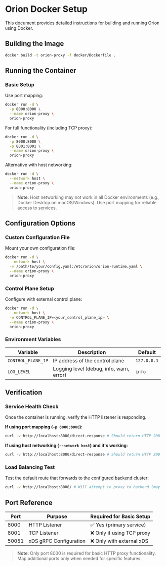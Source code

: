 # Orion Docker Setup

This document provides detailed instructions for building and running Orion using Docker.

## Building the Image

```bash
docker build -t orion-proxy -f docker/Dockerfile .
```

## Running the Container

### Basic Setup

Use port mapping:

```bash
docker run -d \
  -p 8000:8000 \
  --name orion-proxy \
  orion-proxy
```

For full functionality (including TCP proxy):

```bash
docker run -d \
  -p 8000:8000 \
  -p 8001:8001 \
  --name orion-proxy \
  orion-proxy
```

Alternative with host networking:

```bash
docker run -d \
  --network host \
  --name orion-proxy \
  orion-proxy
```

> **Note**: Host networking may not work in all Docker environments (e.g., Docker Desktop on macOS/Windows). Use port mapping for reliable access to services.

## Configuration Options

### Custom Configuration File

Mount your own configuration file:

```bash
docker run -d \
  --network host \
  -v /path/to/your/config.yaml:/etc/orion/orion-runtime.yaml \
  --name orion-proxy \
  orion-proxy
```

### Control Plane Setup

Configure with external control plane:

```bash
docker run -d \
  --network host \
  -e CONTROL_PLANE_IP=<your_control_plane_ip> \
  --name orion-proxy \
  orion-proxy
```

### Environment Variables

| Variable | Description | Default |
|----------|-------------|---------|
| `CONTROL_PLANE_IP` | IP address of the control plane | `127.0.0.1` |
| `LOG_LEVEL` | Logging level (debug, info, warn, error) | `info` |

## Verification

### Service Health Check
Once the container is running, verify the HTTP listener is responding.

**If using port mapping (`-p 8000:8000`):**
```bash
curl -v http://localhost:8000/direct-response # Should return HTTP 200 with "meow! 🐱"
```

**If using host networking (`--network host`) and it's working:**
```bash
curl -v http://localhost:8000/direct-response # Should return HTTP 200 with "meow! 🐱"
```

### Load Balancing Test
Test the default route that forwards to the configured backend cluster:

```bash
curl -v http://localhost:8000/ # Will attempt to proxy to backend (may timeout if backends aren't running)
```

## Port Reference

| Port  | Purpose                   | Required for Basic Setup |
|-------|---------------------------|---------------------------|
| 8000  | HTTP Listener             | ✅ Yes (primary service)   |
| 8001  | TCP Listener              | ❌ Only if using TCP proxy |
| 50051 | xDS gRPC Configuration    | ❌ Only with external xDS  |

> **Note**: Only port 8000 is required for basic HTTP proxy functionality. Map additional ports only when needed for specific features.
